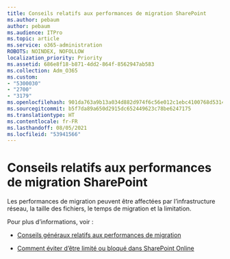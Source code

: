```yaml
---
title: Conseils relatifs aux performances de migration SharePoint
ms.author: pebaum
author: pebaum
ms.audience: ITPro
ms.topic: article
ms.service: o365-administration
ROBOTS: NOINDEX, NOFOLLOW
localization_priority: Priority
ms.assetid: 686e8f18-b871-4dd2-864f-8562947ab583
ms.collection: Adm_O365
ms.custom:
- "5300030"
- "2700"
- "3179"
ms.openlocfilehash: 901da763a9b13a034d882d974f6c56e012c1ebc4100768d5314a2e8fa80bdb31
ms.sourcegitcommit: b5f7da89a650d2915dc652449623c78be6247175
ms.translationtype: HT
ms.contentlocale: fr-FR
ms.lasthandoff: 08/05/2021
ms.locfileid: "53941566"
---
```

# <a name="sharepoint-migration-performance-guidance"></a>Conseils relatifs aux performances de migration SharePoint

Les performances de migration peuvent être affectées par l’infrastructure réseau, la taille des fichiers, le temps de migration et la limitation.

Pour plus d’informations, voir :

- [Conseils généraux relatifs aux performances de migration](https://docs.microsoft.com/sharepointmigration/sharepoint-online-and-onedrive-migration-speed)

- [Comment éviter d’être limité ou bloqué dans SharePoint Online](https://docs.microsoft.com/sharepoint/dev/general-development/how-to-avoid-getting-throttled-or-blocked-in-sharepoint-online)
